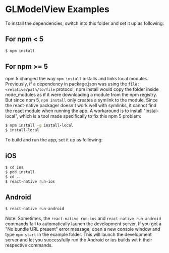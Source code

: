 # GLModelView Examples

To install the dependencies, switch into this folder and set it up as following:

## For npm < 5

```sh
$ npm install
```

## For npm >= 5

npm 5 changed the way `npm install` installs and links local modules. Previously, if a dependency in package.json was using the `file: <relative/path/to/file` protocol, npm install would copy the folder inside node_modules as if it were downloading a module from the npm registry. But since npm 5, `npm install` only creates a symlink to the module. Since the react-native packager doesn't work well with symlinks, it cannot find the react module when running the app. A workaround is to install "instal-local", which is a tool made specifically to fix this npm 5 problem:

```sh
$ npm install -g install-local
$ install-local
```

To build and run the app, set it up as following:

## iOS

```sh
$ cd ios
$ pod install
$ cd ..
$ react-native run-ios
```

## Android

```sh
$ react-native run-android
```

Note: Sometimes, the `react-native run-ios` and `react-native run-android` commands fail to automatically launch the development server. If you get a "No bundle URL present" error message, open a new console window and type `npm start` in the example folder. This will launch the development server and let you successfully run the Android or ios builds wit
h their respective commands.
